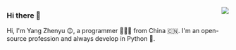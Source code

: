 <img align="right" src="https://github-readme-stats.vercel.app/api?
username=residualns&show_icons=true&icon_color=CE1D2D&text_color=718096&bg_color=ffffff&hide_title=true" />

### Hi there 👋
Hi, I'm Yang Zhenyu 😉, a programmer 👨🏻‍💻 from China 🇨🇳. I'm an open-source profession and always develop in Python 🐍.
<!--
**ResidualNS/ResidualNS** is a ✨ _special_ ✨ repository because its `README.md` (this file) appears on your GitHub profile.

Here are some ideas to get you started:

- 🔭 I’m currently working on ...
- 🌱 I’m currently learning ...
- 👯 I’m looking to collaborate on ...
- 🤔 I’m looking for help with ...
- 💬 Ask me about ...
- 📫 How to reach me: ...
- 😄 Pronouns: ...
- ⚡ Fun fact: ...
-->
